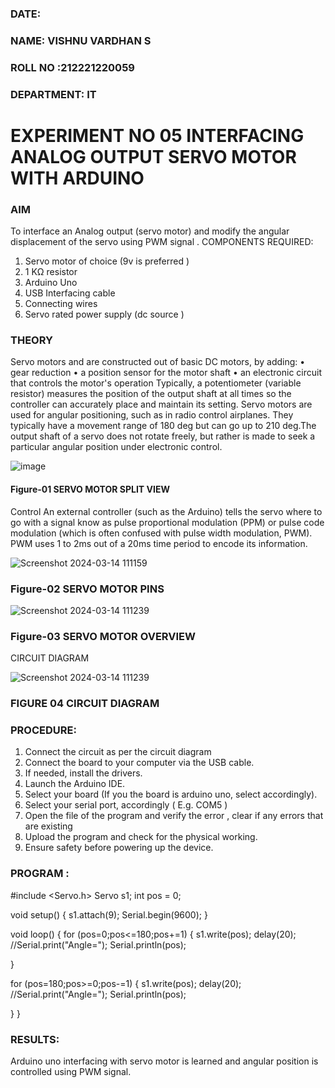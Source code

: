 ###  DATE: 

###  NAME: VISHNU VARDHAN S
###  ROLL NO :212221220059
###  DEPARTMENT: IT


# EXPERIMENT NO 05 INTERFACING ANALOG OUTPUT SERVO MOTOR WITH ARDUINO

### AIM
To interface an Analog output (servo motor) and modify the angular displacement of the servo using PWM signal .
COMPONENTS REQUIRED:
1.	Servo motor of choice (9v is preferred )
2.	1 KΩ resistor 
3.	Arduino Uno 
4.	USB Interfacing cable 
5.	Connecting wires 
6.	Servo rated power supply (dc source )


### THEORY
Servo motors and are constructed out of basic DC motors, by adding:
•	 gear reduction
•	 a position sensor for the motor shaft
•	 an electronic circuit that controls the motor's operation
Typically, a potentiometer (variable resistor) measures the position of the output shaft at all times so the controller can accurately place and maintain its setting.
Servo motors are used for angular positioning, such as in radio control airplanes.  They typically have a movement range of 180 deg but can go up to 210 deg.The output shaft of a servo does not rotate freely, but rather is made to seek a particular angular position under electronic control. 


![image](https://user-images.githubusercontent.com/36288975/163544439-1f477927-fcd4-42f0-9ce4-c863fdbf1210.png)



#### Figure-01 SERVO MOTOR SPLIT VIEW 
Control 
An external controller (such as the Arduino) tells the servo where to go with a signal know as pulse proportional modulation (PPM) or pulse code modulation (which is often confused with pulse width modulation, PWM). PWM uses 1 to 2ms out of a 20ms time period to encode its information.
 
 
![Screenshot 2024-03-14 111159](https://github.com/Vishnx001/EXPERIMENT-NO--05-INTERFACING-ANALOG-OUTPUT-SERVO-MOTOR-WITH-ARDUINO-/assets/134037148/e7e97bfe-f7a2-4980-a183-36bd754cc3be)

### Figure-02 SERVO MOTOR PINS

![Screenshot 2024-03-14 111239](https://github.com/Vishnx001/EXPERIMENT-NO--05-INTERFACING-ANALOG-OUTPUT-SERVO-MOTOR-WITH-ARDUINO-/assets/134037148/de0b29e0-f6d5-4ac0-a2fa-00eee6523338)


### Figure-03 SERVO MOTOR OVERVIEW 

 


 





CIRCUIT DIAGRAM
 

![Screenshot 2024-03-14 111239](https://github.com/Vishnx001/EXPERIMENT-NO--05-INTERFACING-ANALOG-OUTPUT-SERVO-MOTOR-WITH-ARDUINO-/assets/134037148/b000400c-bf51-452d-b42e-9797bc7c9b54)

### FIGURE 04 CIRCUIT DIAGRAM

### PROCEDURE:
1.	Connect the circuit as per the circuit diagram 
2.	Connect the board to your computer via the USB cable.
3.	If needed, install the drivers.
4.	Launch the Arduino IDE.
5.	Select your board (If you the board is arduino uno, select accordingly).
6.	Select your serial port, accordingly ( E.g. COM5 )
7.	Open the file of the program  and verify the error , clear if any errors that are existing 
8.	Upload the program and check for the physical working. 
9.	Ensure safety before powering up the device.


### PROGRAM :
 
#include <Servo.h>
Servo s1;
int pos = 0;

void setup()
{
  s1.attach(9);
  Serial.begin(9600);
}

void loop()
{
 for (pos=0;pos<=180;pos+=1)
  {
   s1.write(pos);
   delay(20);
   //Serial.print("Angle=");
   Serial.println(pos);
   		
 }
  
  for (pos=180;pos>=0;pos-=1)
  {
   s1.write(pos);
   delay(20);
   //Serial.print("Angle=");
   Serial.println(pos);
   		
 }
}








### RESULTS: 
Arduino uno interfacing with servo motor is learned and angular position is controlled using PWM signal.
